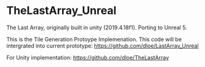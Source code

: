 # TheLastArray_Unreal
The Last Array, originally built in unity (2019.4.18f1). Porting to Unreal 5.

This is the Tile Generation Protoype Implemenation. This code will be intergrated into current prototype: https://github.com/dloe/LastArray_Unreal

For Unity implementation: https://github.com/dloe/TheLastArray
